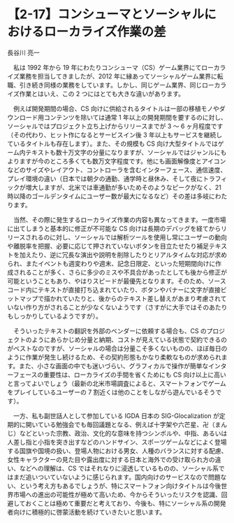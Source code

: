 # 【2-17】コンシューマとソーシャルにおけるローカライズ作業の差

<div class="author">長谷川 亮一</div>

　私は 1992 年から 19 年にわたりコンシューマ（CS）ゲーム業界にてローカライズ業務を担当してきましたが、2012 年に縁あってソーシャルゲーム業界に転職、引き続き同様の業務をしています。しかし、同じゲーム業界、同じローカライズ作業とはいえ、この 2 つにはとても大きな違いがあります。

　例えば開発期間の場合、CS 向けに供給されるタイトルは一部の移植モノやダウンロード用コンテンツを除いては通常 1 年以上の開発期間を要するのに対し、ソーシャルではプロジェクト立ち上げからリリースまでが 3 ～ 6 ヶ月程度です（その代わり、ヒット作になるとサービスイン後 3 年以上もサービスを継続しているタイトルも存在します）。また、その規模も CS 向け大型タイトルではゲーム内テキストも数十万文字の分量になりますが、ソーシャルではジャンルにもよりますが今のところ多くても数万文字程度です。他にも画面解像度とアイコンなどのサイズやレイアウト、コントローラを含むインターフェース、通信速度、プレイ環境の違い（日本では朝夕の通勤、通学時と昼休み、そして夜にトラフィックが増大しますが、北米では車通勤が多いためそのようなピークがなく、21 時以降のゴールデンタイムにユーザー数が最大になるなど）その差は多岐にわたります。

　当然、その際に発生するローカライズ作業の内容も異なってきます。一度市場に出てしまうと基本的に修正が不可能な CS 向けは長期のデバッグを経てからリリースされるのに対し、ソーシャルでは解析ツールを使用し常にユーザーの動向や離脱率を把握、必要に応じて押されていないボタンを目立たせたり補足テキストを加えたり、逆に冗長な演出や説明を削除したりとリアルタイムな対応が求められ、またイベントも週変わりや週末、記念日限定、といった短期間向けに作成されることが多く、さらに多少のミスや不具合があったとしても後から修正が可能ということもあり、やはりスピードが最優先となります。そのため、ソースコード内にテキストが直接打ち込まれていたり、ボタンやバナーに文字が直接ビットマップで描かれていたりと、後からのテキスト差し替えがあまり考慮されていない作り方がされることが少なくないようです（さすがに大手ではそのあたりもしっかりしているようですが）。

　そういったテキストの翻訳を外部のベンダーに依頼する場合も、CS のプロジェクトのようにあらかじめ分量と納期、コストが見えている状態で契約できるのがベストなのですが、ソーシャルの場合は分量こそ多くないものの、ほぼ毎日のように作業が発生し続けるため、その契約形態もかなり柔軟なものが求められます。また、小さな画面の中でも迷いづらい、グラフィカルで操作が簡単なインターフェースの重要性は、ローカライズの手間を省くためにも CS 向け以上に高いと言ってよいでしょう（最新の北米市場調査によると、スマートフォンでゲームをプレイしているユーザーの 7 割近くは他のことをしながら遊んでいるそうです）。

　一方、私も副世話人として参加している IGDA 日本の SIG-Glocalization が定期的に開いている勉強会でも毎回議題となる、例えば十字架や六芒星、卍（まんじ）などといった宗教、政治、文化的な意味を持つシンボルや、中指、あるいは人差し指と小指を突き出すなどのハンドサイン、スポーツゲームなどによく登場する国旗や国境の扱い、登場人物における男女、人種のバランスに対する配慮、女性キャラクターの見た目や露出度に対する日本と海外での受け取られ方の違い、などへの理解は、CS ではそれなりに浸透しているものの、ソーシャル系ではまだ追いついていないように感じられます。国内向けのサービスなので問題ない、という考え方もあるでしょうが、特にスマートフォン向けタイトルは今後世界市場への進出の可能性が極めて高いため、今からそういったリスクを認識、回避しておくことは極めて重要だと考えており、今後も、特にソーシャル系の開発者向けに積極的に啓蒙活動を続けていきたいと思います。
